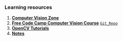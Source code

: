 ### Learning resources 

1. **[Computer Vision Zone](https://www.computervision.zone/)**
2. **[Free Code Camp Computer Vision Course](https://youtu.be/oXlwWbU8l2o)** [`Git_Repo`](https://github.com/jasmcaus/opencv-course)
3. **[OpenCV Tutorials](https://docs.opencv.org/3.4/d6/d00/tutorial_py_root.html)**
3. **[Notes]()**

